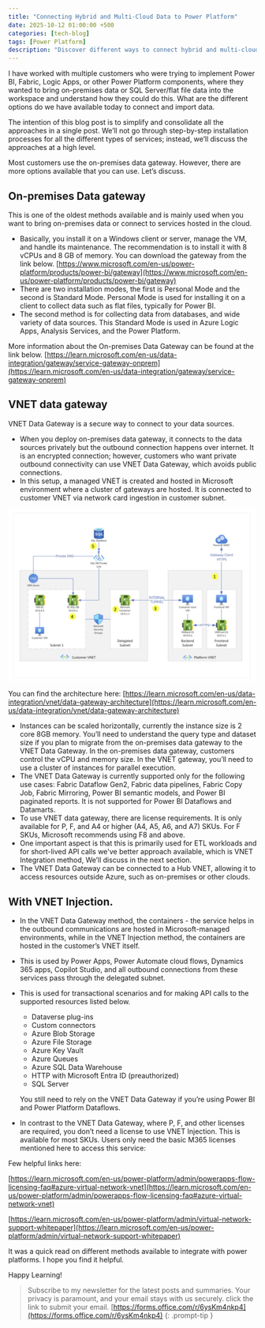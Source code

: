 ```yaml
---
title: "Connecting Hybrid and Multi-Cloud Data to Power Platform"
date: 2025-10-12 01:00:00 +500
categories: [tech-blog]
tags: [Power Platform]
description: "Discover different ways to connect hybrid and multi-cloud data including on-premises, Azure, and other clouds privately to Microsoft Power Platform and Fabric."
---
```


I have worked with multiple customers who were trying to implement Power BI, Fabric, Logic Apps, or other Power Platform components, where they wanted to bring on-premises data or SQL Server/flat file data into the workspace and understand how they could do this. What are the different options do we have available today to connect and import data.

The intention of this blog post is to simplify and consolidate all the approaches in a single post. We’ll not go through step-by-step installation processes for all the different types of services; instead, we’ll discuss the approaches at a high level.

Most customers use the on-premises data gateway. However, there are more options available that you can use. Let’s discuss.

## On-premises Data gateway
This is one of the oldest methods available and is mainly used when you want to bring on-premises data or connect to services hosted in the cloud. 
* Basically, you install it on a Windows client or server, manage the VM, and handle its maintenance. The recommendation is to install it with 8 vCPUs and 8 GB of memory.
You can download the gateway from the link below.
[https://www.microsoft.com/en-us/power-platform/products/power-bi/gateway](https://www.microsoft.com/en-us/power-platform/products/power-bi/gateway)
* There are two installation modes, the first is Personal Mode and the second is Standard Mode. Personal Mode is used for installing it on a client to collect data such as flat files, typically for Power BI.
* The second method is for collecting data from databases, and wide variety of data sources. This Standard Mode is used in Azure Logic Apps, Analysis Services, and the Power Platform.

More information about the On-premises Data Gateway can be found at the link below.
[https://learn.microsoft.com/en-us/data-integration/gateway/service-gateway-onprem](https://learn.microsoft.com/en-us/data-integration/gateway/service-gateway-onprem)

## VNET data gateway
VNET Data Gateway is a secure way to connect to your data sources. 
* When you deploy on-premises data gateway, it connects to the data sources privately but the outbound connection happens over internet.
It is an encrypted connection; however, customers who want private outbound connectivity can use VNET Data Gateway, which avoids public connections.
* In this setup, a managed VNET is created and hosted in Microsoft environment where a cluster of gateways are hosted. It is connected to customer VNET via network card ingestion in customer subnet. 

![Architecture showing vnet data gateway placement](https://raw.githubusercontent.com/qureshiaquib/qureshiaquib.github.io/main/assets/12102025/vnet-data-gateway.jpg)

You can find the architecture here: [https://learn.microsoft.com/en-us/data-integration/vnet/data-gateway-architecture](https://learn.microsoft.com/en-us/data-integration/vnet/data-gateway-architecture)

* Instances can be scaled horizontally, currently the instance size is 2 core 8GB memory. You’ll need to understand the query type and dataset size if you plan to migrate from the on-premises data gateway to the VNET Data Gateway. In the on-premises data gateway, customers control the vCPU and memory size. In the VNET gateway, you’ll need to use a cluster of instances for parallel execution. 
* The VNET Data Gateway is currently supported only for the following use cases:
Fabric Dataflow Gen2, Fabric data pipelines, Fabric Copy Job, Fabric Mirroring, Power BI semantic models, and Power BI paginated reports. It is not supported for Power BI Dataflows and Datamarts.
* To use VNET data gateway, there are license requirements.
It is only available for P, F, and A4 or higher (A4, A5, A6, and A7) SKUs. For F SKUs, Microsoft recommends using F8 and above.
* One important aspect is that this is primarily used for ETL workloads and for short-lived API calls we've better approach available, which is VNET Integration method, We’ll discuss in the next section.
* The VNET Data Gateway can be connected to a Hub VNET, allowing it to access resources outside Azure, such as on-premises or other clouds.

## With VNET Injection.
* In the VNET Data Gateway method, the containers - the service helps in the outbound communications are hosted in Microsoft-managed environments, while in the VNET Injection method, the containers are hosted in the customer’s VNET itself.
* This is used by Power Apps, Power Automate cloud flows, Dynamics 365 apps, Copilot Studio, and all outbound connections from these services pass through the delegated subnet.
* This is used for transactional scenarios and for making API calls to the supported resources listed below.
    * Dataverse plug-ins
    * Custom connectors
    * Azure Blob Storage
    * Azure File Storage
    * Azure Key Vault
    * Azure Queues
    * Azure SQL Data Warehouse
    * HTTP with Microsoft Entra ID (preauthorized)
    * SQL Server

    You still need to rely on the VNET Data Gateway if you’re using Power BI and Power Platform Dataflows.

* In contrast to the VNET Data Gateway, where P, F, and other licenses are required, you don’t need a license to use VNET Injection. This is available for most SKUs. Users only need the basic M365 licenses mentioned here to access this service:

Few helpful links here:

[https://learn.microsoft.com/en-us/power-platform/admin/powerapps-flow-licensing-faq#azure-virtual-network-vnet](https://learn.microsoft.com/en-us/power-platform/admin/powerapps-flow-licensing-faq#azure-virtual-network-vnet)

[https://learn.microsoft.com/en-us/power-platform/admin/virtual-network-support-whitepaper](https://learn.microsoft.com/en-us/power-platform/admin/virtual-network-support-whitepaper)

It was a quick read on different methods available to integrate with power platforms. I hope you find it helpful.

Happy Learning!

>Subscribe to my newsletter for the latest posts and summaries. Your privacy is paramount, and your email stays with us securely.
click the link to submit your email.
[https://forms.office.com/r/6ysKm4nkp4](https://forms.office.com/r/6ysKm4nkp4)
{: .prompt-tip }
